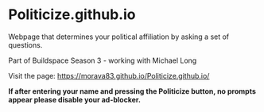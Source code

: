 # Politicize.github.io

Webpage that determines your political affiliation by asking a set of questions.

Part of Buildspace Season 3 - working with Michael Long 

Visit the page: https://morava83.github.io/Politicize.github.io/

**If after entering your name and pressing the Politicize button, no prompts appear please disable your ad-blocker.**
